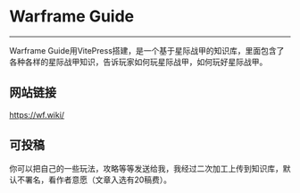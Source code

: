 # Warframe Guide

---

Warframe Guide用VitePress搭建，是一个基于星际战甲的知识库，里面包含了各种各样的星际战甲知识，告诉玩家如何玩星际战甲，如何玩好星际战甲。
## 网站链接
https://wf.wiki/

## 可投稿
你可以把自己的一些玩法，攻略等等发送给我，我经过二次加工上传到知识库，默认不署名，看作者意愿（文章入选有20稿费）。